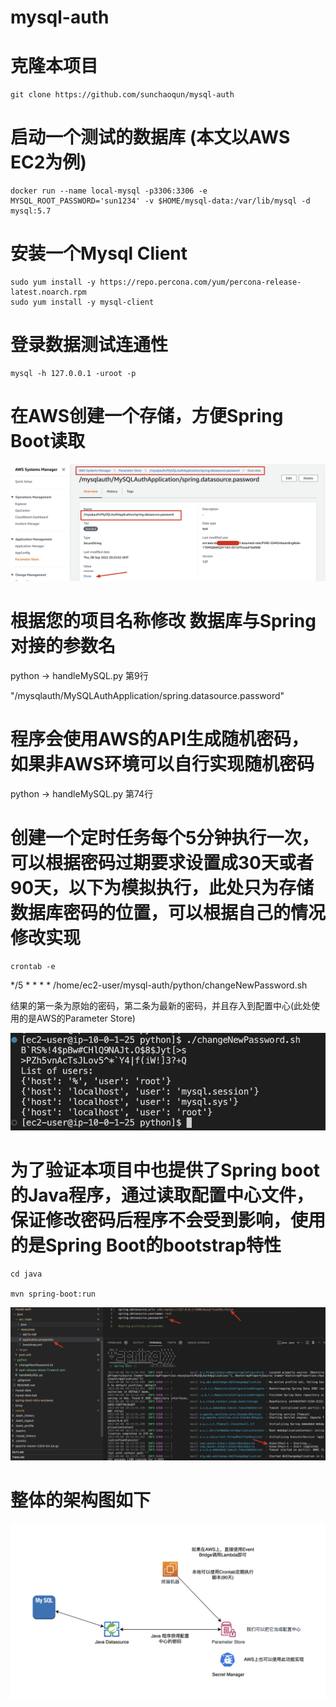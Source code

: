 # mysql-auth

# 克隆本项目

```
git clone https://github.com/sunchaoqun/mysql-auth
```

# 启动一个测试的数据库 (本文以AWS EC2为例)
```
docker run --name local-mysql -p3306:3306 -e MYSQL_ROOT_PASSWORD='sun1234' -v $HOME/mysql-data:/var/lib/mysql -d mysql:5.7
```

# 安装一个Mysql Client

```
sudo yum install -y https://repo.percona.com/yum/percona-release-latest.noarch.rpm
sudo yum install -y mysql-client

```

# 登录数据测试连通性

```
mysql -h 127.0.0.1 -uroot -p 
```

# 在AWS创建一个存储，方便Spring Boot读取

![](images/2022-09-08-13-29-04.png)

# 根据您的项目名称修改 数据库与Spring对接的参数名

python -> handleMySQL.py 第9行

"/mysqlauth/MySQLAuthApplication/spring.datasource.password"

# 程序会使用AWS的API生成随机密码，如果非AWS环境可以自行实现随机密码

python -> handleMySQL.py 第74行

# 创建一个定时任务每个5分钟执行一次，可以根据密码过期要求设置成30天或者90天，以下为模拟执行，此处只为存储数据库密码的位置，可以根据自己的情况修改实现

```
crontab -e
```

*/5 * * * * /home/ec2-user/mysql-auth/python/changeNewPassword.sh

结果的第一条为原始的密码，第二条为最新的密码，并且存入到配置中心(此处使用的是AWS的Parameter Store)

![](images/2022-09-08-13-05-47.png)

# 为了验证本项目中也提供了Spring boot的Java程序，通过读取配置中心文件，保证修改密码后程序不会受到影响，使用的是Spring Boot的bootstrap特性

```
cd java

mvn spring-boot:run
```

![](images/2022-09-08-13-14-49.png)

# 整体的架构图如下

![](images/2022-09-08-13-19-19.png)



